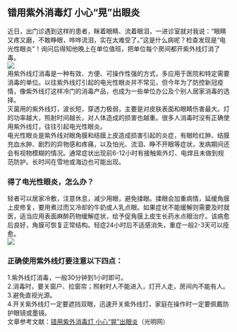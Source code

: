 ## 错用紫外消毒灯 小心“晃”出眼炎  
近日，出门诊遇到这样的患者，眯着眼睛、流着眼泪，一进诊室就对我说：“眼睛又疼又磨，不敢睁眼，哗哗流泪，实在太难受了。”这是什么病呢？检查发现是“电光性眼炎”！询问后得知他晚上在单位值班，把单位每个房间都开紫外线灯消了毒。  
![](http://cdncms.v-keep.cn/wp-content/uploads/2020/05/timg-28.jpg)  
用紫外线灯消毒是一种有效、方便、可操作性强的方式，多应用于医院和特定需要消毒的单位。以往紫外线灯引起的电光性眼炎并不常见，但今年为了防控新冠疫情，像紫外线灯这样冷门的消毒产品，也成为一些单位办公及个别人居家消毒的选择。  
灭菌用的紫外线灯，波长短，穿透力极弱，主要是对皮肤表面和眼睛伤害最大。灯的功率越大，照射时间越长，对人体造成的损害也越重。很多人消毒时没有正确使用紫外线灯，往往引起电光性眼炎。  
电光性眼炎是紫外线对眼角膜和结膜上皮造成损害引起的炎症，有眼睑红肿、结膜充血水肿、剧烈的异物感和疼痛，以及怕光、流泪、睁不开眼等症状，发病期间还会有视物模糊的情况。通常症状出现前6-12小时有接触紫外灯、电焊且未做到规范防护。长时间在雪地或海边也可能出现。  
### 得了电光性眼炎，怎么办？  
轻者可以居家冷敷，注意休息，减少用眼，避免揉眼。揉眼会加重病情，延缓角膜上皮修复，要用煮过而又冷却的牛奶或人乳点眼。如果症状不能缓解则需要及时就医，适当应用表面麻醉药物缓解症状，给予促角膜上皮生长药水点眼治疗。该病愈后良好，角膜可恢复正常结构。轻症24小时后不适感消失，重症一般2-3天可以痊愈。  
![](http://cdncms.v-keep.cn/wp-content/uploads/2020/05/u30210471973171931581fm11gp0.jpg)  
### 正确使用紫外线灯要注意以下四点：  
1.紫外线灯消毒，一般30分钟到1小时即可。  
2.消毒时，要关窗户、拉窗帘；照射时人不能进入，灯开人走，房间内不能有人。  
3.避免直视光源。  
4.开关紫外线灯一定要遮挡双眼，迅速开关紫外线灯，家庭在操作时一定要佩戴防护眼镜或墨镜。  
文章参考文献：<a href="https://m.gmw.cn/2020-05/12/content_33819792.htm">错用紫外消毒灯 小心“晃”出眼炎</a>（光明网）  
